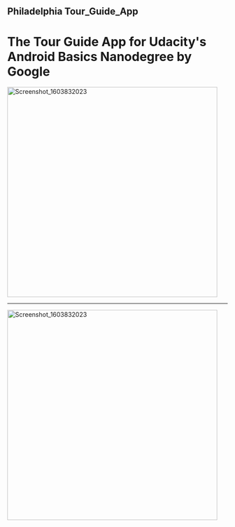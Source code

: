 ## Philadelphia Tour_Guide_App

# The Tour Guide App for Udacity's Android Basics Nanodegree by Google

<img width="480" alt="Screenshot_1603832023" src="https://user-images.githubusercontent.com/44054860/97362735-d6de4d80-1877-11eb-982b-d7681d0e01ac.png">

**************************************************************
<img width="480" alt="Screenshot_1603832023" src="https://user-images.githubusercontent.com/44054860/97362874-0b520980-1878-11eb-9414-6ed24c21d44a.png">
